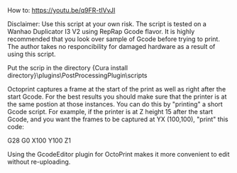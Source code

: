How to: https://youtu.be/q9FR-tIVvJI

Disclaimer: Use this script at your own risk. The script is tested on a Wanhao Duplicator I3 V2 using RepRap Gcode flavor. It is highly recommended that you look over sample of Gcode before trying to print. The author takes no responcibility for damaged hardware as a result of using this script.

Put the scrip in the directory {Cura install directory}\plugins\PostProcessingPlugin\scripts

Octoprint captures a frame at the start of the print as well as right after the start Gcode. For the best results you should make sure that the printer is at the same postion at those instances. You can do this by "printing" a short Gcode script. For example, if the printer is at Z height 15 after the start Gcode, and you want the frames to be captured at YX (100,100), "print" this code:

G28 G0 X100 Y100 Z1

Using the GcodeEditor plugin for OctoPrint makes it more convenient to edit without re-uploading.
